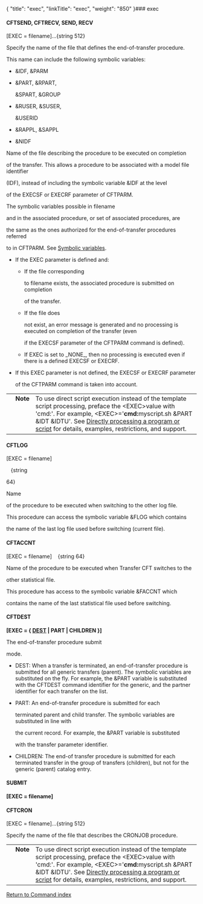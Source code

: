 {
    "title": "exec",
    "linkTitle": "exec",
    "weight": "850"
}### <span id="exec"></span>exec

#### <span id="exec_CFTSEND"></span>CFTSEND, <span id="exec Static CFTRECV"></span>CFTRECV, SEND, RECV

\[EXEC = filename\]...{string 512}

Specify the name of the file that defines the end-of-transfer procedure.

This name can include the following symbolic variables:

-   &IDF, &PARM
-   &PART, &RPART,
    &SPART, &GROUP
-   &RUSER, &SUSER,
    &USERID
-   &RAPPL, &SAPPL
-   &NIDF

Name of the file describing the procedure to be executed on completion
of the transfer. This allows a procedure to be associated with a model file identifier
(IDF), instead of including the symbolic variable &IDF at the level
of the EXECSF or EXECRF parameter of CFTPARM.

The symbolic variables possible in filename
and in the associated procedure, or set of associated procedures, are
the same as the ones authorized for the end-of-transfer procedures referred
to in CFTPARM. See [Symbolic variables](../../symbolic_variables).

-   If the EXEC parameter is defined and:
    -   If the file corresponding
        to filename exists, the associated procedure is submitted on completion
        of the transfer.
    -   If the file does
        not exist, an error message is generated and no processing is executed on completion of the transfer (even
        if the EXECSF parameter of the CFTPARM command is defined).
    -   If EXEC is set to \_NONE\_, then no processing is executed even if there is a defined EXECSF or EXECRF.
-   If this EXEC parameter is not defined, the EXECSF or EXECRF parameter
    of the CFTPARM command is taken into account.

<table cellpadding="0" cellspacing="0">
   <col/>
   <col/>
   <col/>
      <tr>
         <td valign="top">         </td>
         <td valign="top"><span><b>Note</b></span>
         </td>
         <td data-mc-autonum="&lt;b&gt;Note  &lt;/b&gt;" valign="top">To use direct script execution instead of the template script processing, preface the &lt;EXEC&gt;value with<span> 'cmd:'</span>. For example, <span>&lt;EXEC&gt;='<b>cmd:</b>myscript.sh &amp;PART &amp;IDT &amp;IDTU'</span>. See <a href="../../../../concepts/about_transfer_processing/proc_commands">Directly processing a program or script</a> for details, examples, restrictions, and support.         </td>
      </tr>
</table>

#### <span id="exec_CFTLOG"></span>CFTLOG

\[EXEC = filename\]
   {string
64}

Name
of the procedure to be executed when switching to the other log file.

This procedure can access the symbolic variable &FLOG which contains
the name of the last log file used before switching (current file).

#### <span id="exec_CFTACCNT"></span>CFTACCNT

\[EXEC = filename\]    {string 64}

Name of the procedure to be executed when Transfer CFT switches to the
other statistical file.

This procedure has access to the symbolic variable &FACCNT which
contains the name of the last statistical file used before switching.

#### <span id="exec_CFTDEST"></span>CFTDEST

**\[EXEC = { <u>DEST</u> | PART | CHILDREN }\]**

The end-of-transfer procedure submit
mode.

-   DEST: When a transfer is terminated, an end-of-transfer procedure is submitted for all generic transfers (parent). The symbolic variables are substituted on the fly. For example, the &PART variable is substituted with the CFTDEST command identifier for the generic, and the partner identifier for each transfer on the list.
-   PART: An end-of-transfer procedure is submitted for each
    terminated parent and child transfer. The symbolic variables are substituted in line with
    the current record. For example, the &PART variable is substituted
    with the transfer parameter identifier.

<!-- -->

-   CHILDREN: The end-of transfer procedure is submitted for each terminated transfer in the group of transfers (children), but not for the generic (parent) catalog entry.

#### SUBMIT

**\[EXEC = filename\]**

#### CFTCRON

\[EXEC = filename\]...{string 512}

Specify the name of the file that describes the CRONJOB procedure.

<table cellpadding="0" cellspacing="0">
   <col/>
   <col/>
   <col/>
      <tr>
         <td valign="top">         </td>
         <td valign="top"><span><b>Note</b></span>
         </td>
         <td data-mc-autonum="&lt;b&gt;Note  &lt;/b&gt;" valign="top">To use direct script execution instead of the template script processing, preface the &lt;EXEC&gt;value with<span> 'cmd:'</span>. For example, <span>&lt;EXEC&gt;='<b>cmd:</b>myscript.sh &amp;PART &amp;IDT &amp;IDTU'</span>. See <a href="../../../../concepts/about_transfer_processing/proc_commands">Directly processing a program or script</a> for details, examples, restrictions, and support.         </td>
      </tr>
</table>

[Return to Command index](../../)
